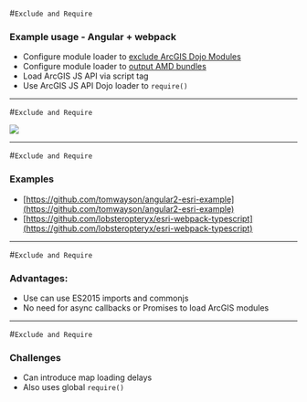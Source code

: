 #`Exclude and Require`

### Example usage - Angular + webpack
* Configure module loader to [exclude ArcGIS Dojo Modules](https://gist.github.com/gund/6b22d5ffae42849252abc9a689eb656d#file-webpack-config-js-L10-L24)
* Configure module loader to [output AMD bundles](https://gist.github.com/gund/6b22d5ffae42849252abc9a689eb656d#file-webpack-config-js-L1-L8)
* Load ArcGIS JS API via script tag
* Use ArcGIS JS API Dojo loader to `require()`

---

#`Exclude and Require`

![](./reveal.js/img/exclude_require.png)

---

#`Exclude and Require`

### Examples
* [https://github.com/tomwayson/angular2-esri-example](https://github.com/tomwayson/angular2-esri-example)
* [https://github.com/lobsteropteryx/esri-webpack-typescript](https://github.com/lobsteropteryx/esri-webpack-typescript)

---

#`Exclude and Require`

### Advantages:
* Use can use ES2015 imports and commonjs
* No need for async callbacks or Promises to load ArcGIS modules

---

#`Exclude and Require`

### Challenges

* Can introduce map loading delays
* Also uses global `require()`